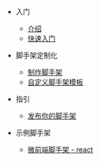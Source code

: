 * 入门
  * [介绍](README.md)
  * [快速入门](quickstart.md)

* 脚手架定制化
  * [制作脚手架](customization.md)
  * [自定义脚手架模板](template.md)

* 指引
  * [发布你的脚手架](deploy.md)

* 示例脚手架
  * [微前端脚手架 - react](https://github.com/Fantasy9527/lotus-scaffold-micro-react)